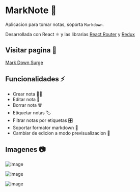 # MarkNote 📑

Aplicacion para tomar notas, soporta `Markdown`.

Desarrollada con React ⚛️ y las librarias [React Router](https://reactrouter.com/en/main) y [Redux](https://redux.js.org)

## Visitar pagina 👀
[Mark Down Surge](http://www.markdownplus.surge.sh)

## Funcionalidades ⚡
- Crear nota ✍🏻
- Editar nota 📝
- Borrar nota 🗑️
- Etiquetar notas 🏷️
- Filtrar notas por etiquetas 🎛️
- Soportar formator markdown 🎨
- Cambiar de edicion a modo previsualizacion 👀

## Imagenes 📷
![image](https://github.com/PabloPoder/MarkNote/assets/50326883/bba05a55-3dd0-46b5-b5ea-c2bd8c82f045)

![image](https://github.com/PabloPoder/MarkNote/assets/50326883/24332dd5-ca1a-4955-bd4b-d32cd241e488)

![image](https://github.com/PabloPoder/MarkNote/assets/50326883/a7d8bba6-4bd8-472b-849b-3abfb2d7ad19)
